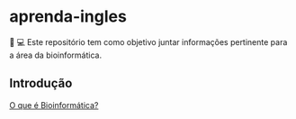 # aprenda-ingles

:microscope: :computer: Este repositório tem como objetivo juntar informações pertinente para a área da bioinformática.

## Introdução

[O que é Bioinformática?](http://www.bioinfo.ufpr.br/guia-do-estudante.html)
